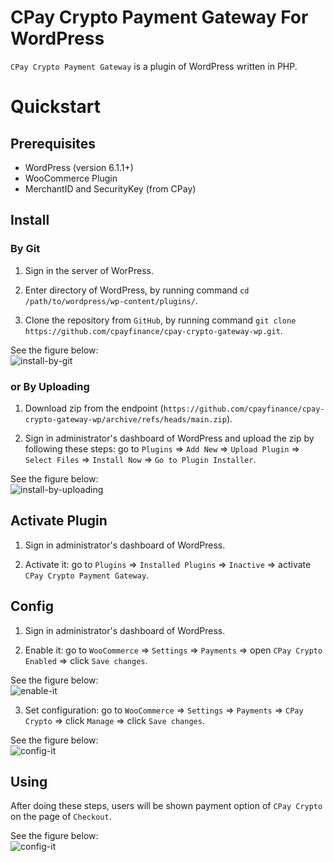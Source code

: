 # CPay Crypto Payment Gateway For WordPress

`CPay Crypto Payment Gateway` is a plugin of WordPress written in PHP.

# Quickstart

## Prerequisites
- WordPress (version 6.1.1+)
- WooCommerce Plugin
- MerchantID and SecurityKey (from CPay)


## Install

### By Git

1. Sign in the server of WorPress.

2. Enter directory of WordPress, by running command `cd /path/to/wordpress/wp-content/plugins/`.

3. Clone the repository from `GitHub`, by running command `git clone https://github.com/cpayfinance/cpay-crypto-gateway-wp.git`.

See the figure below:  
![install-by-git](https://static.cpay.ltd/images/docs/install-by-git.png)



### or By Uploading

1. Download zip from the endpoint (`https://github.com/cpayfinance/cpay-crypto-gateway-wp/archive/refs/heads/main.zip`).

2. Sign in administrator's dashboard of WordPress and upload the zip by following these steps: 
   go to `Plugins` => `Add New` => `Upload Plugin` => `Select Files` => `Install Now` => `Go to Plugin Installer`.

See the figure below:  
![install-by-uploading](https://static.cpay.ltd/images/docs/install-by-uploading.png)



## Activate Plugin
1. Sign in administrator's dashboard of WordPress.

2. Activate it: 
   go to `Plugins` => `Installed Plugins` => `Inactive` => activate `CPay Crypto Payment Gateway`.



## Config
1. Sign in administrator's dashboard of WordPress.

2. Enable it:
   go to `WooCommerce` => `Settings` => `Payments` => open `CPay Crypto Enabled` => click `Save changes`.

See the figure below:  
![enable-it](https://static.cpay.ltd/images/docs/enable-it.png)

3. Set configuration:
   go to `WooCommerce` => `Settings` => `Payments` => `CPay Crypto` => click `Manage` => click `Save changes`.

See the figure below:  
![config-it](https://static.cpay.ltd/images/docs/config-it.png)



## Using
After doing these steps, users will be shown payment option of `CPay Crypto` on the page of `Checkout`.

See the figure below:  
![config-it](https://static.cpay.ltd/images/docs/checkout-page.png)

